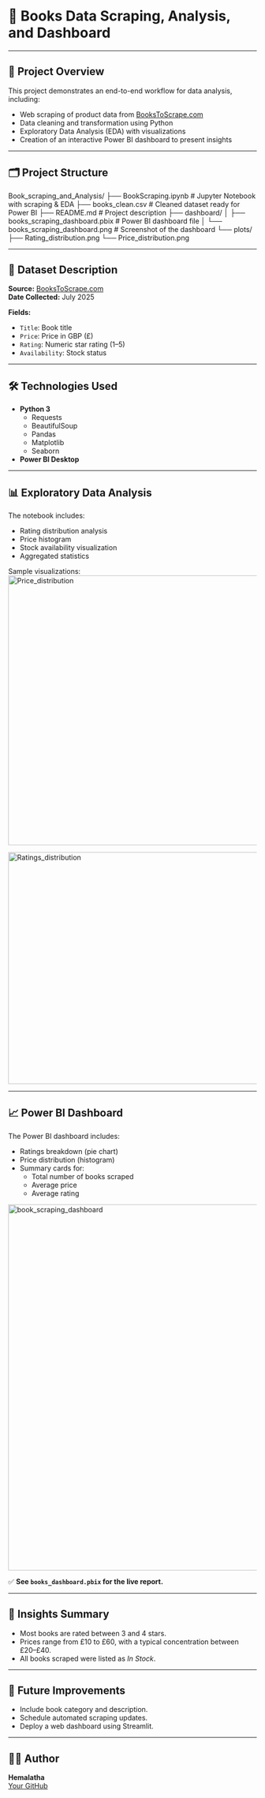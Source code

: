 # 📘 Books Data Scraping, Analysis, and Dashboard

---

## 🎯 Project Overview
This project demonstrates an end-to-end workflow for data analysis, including:

- Web scraping of product data from [BooksToScrape.com](http://books.toscrape.com)
- Data cleaning and transformation using Python
- Exploratory Data Analysis (EDA) with visualizations
- Creation of an interactive Power BI dashboard to present insights

---

## 🗂️ Project Structure

Book_scraping_and_Analysis/
├── BookScraping.ipynb # Jupyter Notebook with scraping & EDA
├── books_clean.csv # Cleaned dataset ready for Power BI
├── README.md # Project description
├── dashboard/
│ ├── books_scraping_dashboard.pbix # Power BI dashboard file
│ └── books_scraping_dashboard.png # Screenshot of the dashboard
└── plots/
├── Rating_distribution.png
└── Price_distribution.png


---

## 📂 Dataset Description
**Source:** [BooksToScrape.com](http://books.toscrape.com)  
**Date Collected:** July 2025

**Fields:**
- `Title`: Book title
- `Price`: Price in GBP (£)
- `Rating`: Numeric star rating (1–5)
- `Availability`: Stock status

---

## 🛠️ Technologies Used
- **Python 3**
  - Requests
  - BeautifulSoup
  - Pandas
  - Matplotlib
  - Seaborn
- **Power BI Desktop**

---

## 📊 Exploratory Data Analysis
The notebook includes:
- Rating distribution analysis
- Price histogram
- Stock availability visualization
- Aggregated statistics

Sample visualizations:
<img width="841" height="547" alt="Price_distribution" src="https://github.com/user-attachments/assets/e1e386eb-e142-42bb-9633-d54a7905a1b2" />


<img width="695" height="470" alt="Ratings_distribution" src="https://github.com/user-attachments/assets/697f1e3b-928b-4b4d-9c92-fc50bd173861" />

---

## 📈 Power BI Dashboard
The Power BI dashboard includes:
- Ratings breakdown (pie chart)
- Price distribution (histogram)
- Summary cards for:
  - Total number of books scraped
  - Average price
  - Average rating

<img width="1395" height="742" alt="book_scraping_dashboard" src="https://github.com/user-attachments/assets/19e4cae4-ecad-445d-a3a7-a2d5bcd42aab" />


✅ **See `books_dashboard.pbix` for the live report.**

---

## 📝 Insights Summary
- Most books are rated between 3 and 4 stars.
- Prices range from £10 to £60, with a typical concentration between £20–£40.
- All books scraped were listed as *In Stock*.

---
## 🧩 Future Improvements
- Include book category and description.
- Schedule automated scraping updates.
- Deploy a web dashboard using Streamlit.

---

## 🙋‍♂️ Author
**Hemalatha**  
[Your GitHub](https://github.com/Hema3-gold)

